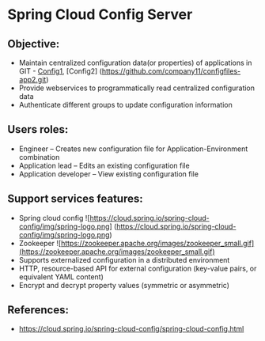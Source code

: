 # Spring Cloud Config Server

## Objective:
 * Maintain centralized configuration data(or properties) of applications in GIT - [Config1](https://github.com/company10/configfiles-app1.git), [Config2] (https://github.com/company11/configfiles-app2.git)
 * Provide webservices to programmatically read centralized configuration data
 * Authenticate different groups to update configuration information

## Users roles:
 * Engineer – Creates new configuration file for Application-Environment combination
 * Application lead – Edits an existing configuration file
 * Application developer – View existing configuration file

## Support services features:
 * Spring cloud config ![https://cloud.spring.io/spring-cloud-config/img/spring-logo.png] (https://cloud.spring.io/spring-cloud-config/img/spring-logo.png)
 * Zookeeper ![https://zookeeper.apache.org/images/zookeeper_small.gif](https://zookeeper.apache.org/images/zookeeper_small.gif)
 * Supports externalized configuration in a distributed environment
 * HTTP, resource-based API for external configuration (key-value pairs, or equivalent YAML content)
 * Encrypt and decrypt property values (symmetric or asymmetric)

## References:
 * https://cloud.spring.io/spring-cloud-config/spring-cloud-config.html
